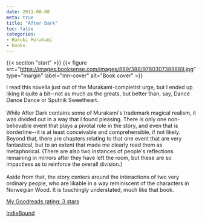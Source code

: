 ```yaml
---
date: 2011-08-08
meta: true
title: "After Dark"
toc: false
categories:
- Haruki Murakami
- books
---
```


{{< section "start" >}}
{{< figure src="https://images.booksense.com/images/889/388/9780307388889.jpg" type="margin" label="mn-cover" alt="Book cover" >}}

I read this novella just out of the Murakami-completist urge, but I ended up liking it quite a bit--not as much as the greats, but better than, say, Dance Dance Dance or Sputnik Sweetheart.<br /><br />While After Dark contains some of Murakami's trademark magical realism, it was divided out in a way that I found pleasing. There is only one non-believable event that plays a pivotal role in the story, and even that is borderline--it is at least conceivable and comprehensible, if not likely. Beyond that, there are chapters relating to that one event that are very fantastical, but to an extent that made me clearly read them as metaphorical. (There are also two instances of people's reflections remaining in mirrors after they have left the room, but these are so impactless as to reinforce the overall division.)<br /><br />Aside from that, the story centers around the interactions of two very ordinary people, who are likable in a way reminiscent of the characters in Norwegian Wood. It is touchingly understated, much like that book.

[My Goodreads rating: 3 stars](https://www.goodreads.com/review/show/194092002)  

[IndieBound](https://www.indiebound.org/book/9780307388889)
